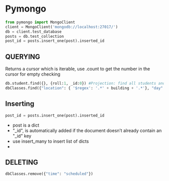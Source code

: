 # Pymongo

```python
from pymongo import MongoClient
client = MongoClient('mongodb://localhost:27017/')
db = client.test_database
posts = db.test_collection
post_id = posts.insert_one(post).inserted_id
```

## QUERYING
Returns a cursor which is iterable, use .count to get the number in the cursor for empty checking

```python
db.student.find({}, {roll:1, _id:0}) #Projection: find all students and return their roll and not their id(id returned by default
dbClasses.find({"location": { '$regex': '.*' + building + '.*'}, "day": WEEKDAYS[weekday]})
```

## Inserting
```py
post_id = posts.insert_one(post).inserted_id
```
- post is a dict
- "_id", is automatically added if the document doesn’t already contain an "_id" key
- use insert_many to insert list of dicts
-
## DELETING
```python
dbClasses.remove({"time": "scheduled"})
```
